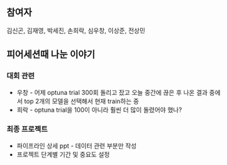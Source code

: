## 참여자
김신곤, 김재영, 박세진, 손희락, 심우창, 이상준, 전상민

## 피어세션때 나눈 이야기

### 대회 관련
  * 우창 - 어제 optuna trial 300회 돌리고 잤고 오늘 중간에 끊은 후 나온 결과 중에서 top 2개의 모델을 선택해서 현재 train하는 중
  * 희락 - optuna trial을 100이 아니라 훨씬 더 많이 돌렸어야 했나?
  
### 최종 프로젝트
  * 파이프라인 상세 ppt - 데이터 관련 부분만 작성
  * 프로젝트 단계별 기간 및 중요도 설정
